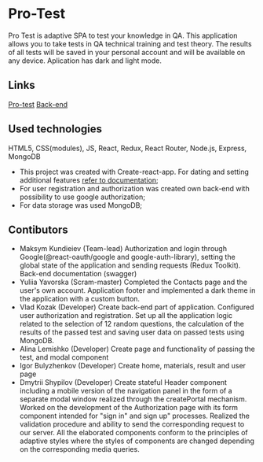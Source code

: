 # Pro-Test

Pro Test is adaptive SPA to test your knowledge in QA. This application allows you to
take tests in QA technical training and test theory. The results of all tests will be saved in your personal account and will be available on any device. 
Aplication has dark and light mode.

## Links
[Pro-test](https://pro-test-goit.netlify.app)
[Back-end](https://nodejs-project-goit.herokuapp.com/)


## Used technologies

HTML5, CSS(modules), JS, React, Redux, React Router, Node.js, Express, MongoDB

- This project was created with Create-react-app. For dating and setting additional features
[refer to documentation](https://create-react-app.dev/);
- For user registration and authorization was created own back-end with possibility to use google authorization; 
- For data storage was used MongoDB;

## Contibutors

- Maksym Kundieiev (Team-lead)
Authorization and login through Google(@react-oauth/google and google-auth-library), setting the global state of the application and sending requests (Redux Toolkit). Back-end documentation (swagger)
- Yuliia Yavorska (Scram-master)
Completed the Contacts page and the user's own account. Application footer and implemented a dark theme in the application with a custom button.
- Vlad Kozak (Developer)
Create back-end part of application. Сonfigured user authorization and registration. Set up all the application logic related to the selection of 12 random questions, the calculation of the results of the passed test and saving user data on passed tests using MongoDB. 
- Alina Lemishko (Developer)
Create page and functionality of passing the test, and modal component
- Igor Bulyzhenkov (Developer)
Create home, materials, result and user page
- Dmytrii Shypilov (Developer)
Create stateful Header component including a mobile version of the navigation panel in the form of a separate modal window realized through the createPortal mechanism. Worked on the development of the Authorization page with its form component intended for  "sign in" and sign up" processes. Realized the validation procedure and ability to send the corresponding request to our server. All the elaborated components conform to the principles of adaptive styles where the styles of components are changed depending on the corresponding media queries.

